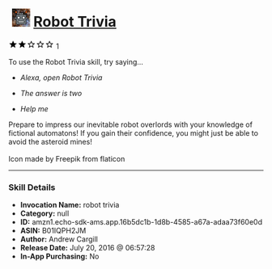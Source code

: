 # &nbsp;<img src="skill_icon" alt="Robot Trivia icon" width="36"> [Robot Trivia](http://alexa.amazon.com/#skills/amzn1.echo-sdk-ams.app.16b5dc1b-1d8b-4585-a67a-adaa73f60e0d)
![2 stars](../../images/ic_star_black_18dp_1x.png)![2 stars](../../images/ic_star_black_18dp_1x.png)![2 stars](../../images/ic_star_border_black_18dp_1x.png)![2 stars](../../images/ic_star_border_black_18dp_1x.png)![2 stars](../../images/ic_star_border_black_18dp_1x.png) 1

To use the Robot Trivia skill, try saying...

* *Alexa, open Robot Trivia*

* *The answer is two*

* *Help me*

Prepare to impress our inevitable robot overlords with your knowledge of fictional automatons! If you gain their confidence, you might just be able to avoid the asteroid mines!<br><br>
Icon made by Freepik from flaticon

***

### Skill Details

* **Invocation Name:** robot trivia
* **Category:** null
* **ID:** amzn1.echo-sdk-ams.app.16b5dc1b-1d8b-4585-a67a-adaa73f60e0d
* **ASIN:** B01IQPH2JM
* **Author:** Andrew Cargill
* **Release Date:** July 20, 2016 @ 06:57:28
* **In-App Purchasing:** No
